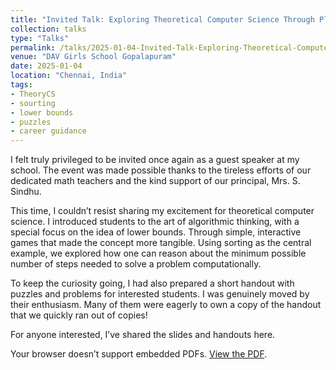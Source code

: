 ```yaml
---
title: "Invited Talk: Exploring Theoretical Computer Science Through Play"
collection: talks
type: "Talks"
permalink: /talks/2025-01-04-Invited-Talk-Exploring-Theoretical-Computer-Science-Through-Play
venue: "DAV Girls School Gopalapuram"
date: 2025-01-04
location: "Chennai, India"
tags:
- TheoryCS
- sourting
- lower bounds
- puzzles
- career guidance
---
```


I felt truly privileged to be invited once again as a guest speaker at my school. The event was made possible thanks to the tireless efforts of our dedicated math teachers and the kind support of our principal, Mrs. S. Sindhu.

This time, I couldn’t resist sharing my excitement for theoretical computer science. I introduced students to the art of algorithmic thinking, with a special focus on the idea of lower bounds. Through simple, interactive games that made the concept more tangible. Using sorting as the central example, we explored how one can reason about the minimum possible number of steps needed to solve a problem computationally. 

To keep the curiosity going, I had also prepared a short handout with puzzles and problems for interested students. I was genuinely moved by their enthusiasm. Many of them were eagerly to own a copy of the handout that we quickly ran out of copies! 

For anyone interested, I’ve shared the slides and handouts here.

<object data="assets/files/Workshop2024_Slides.pdf" type="application/pdf" width="100%" height="600">
    <p>Your browser doesn’t support embedded PDFs.
       <a href=" https://drive.google.com/file/d/1HhrYfRYmS6_MBOgqcPwG1IXwyUJ_SV61/view?usp=sharing">View the PDF</a>.</p>
</object>
